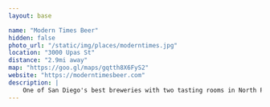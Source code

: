 ```yaml
---
layout: base

name: "Modern Times Beer"
hidden: false
photo_url: "/static/img/places/moderntimes.jpg"
location: "3000 Upas St"
distance: "2.9mi away"
map: "https://goo.gl/maps/gqtth8X6FyS2"
website: "https://moderntimesbeer.com"
description: |
    One of San Diego's best breweries with two tasting rooms in North Park and Point Loma.
---
```

